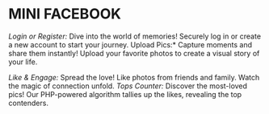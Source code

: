  # MINI FACEBOOK 
*Login or Register:* Dive into the world of memories! Securely log in or create a new account to start your journey.
Upload Pics:* Capture moments and share them instantly! Upload your favorite photos to create a visual story of your life.

*Like & Engage:* Spread the love! Like photos from friends and family. Watch the magic of connection unfold.
*Tops Counter:* Discover the most-loved pics! Our PHP-powered algorithm tallies up the likes, revealing the top contenders.

